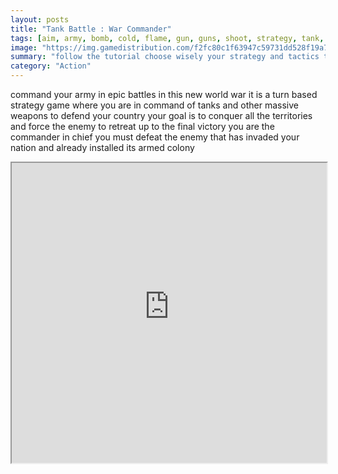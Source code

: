 ```yaml
---
layout: posts
title: "Tank Battle : War Commander"
tags: [aim, army, bomb, cold, flame, gun, guns, shoot, strategy, tank, tanks, usa, war, weapon, weapons, combat, cruise, aircraft, enemy, russia, turn, based, free, online, games, oyna, game, free, games, play, play, games]
image: "https://img.gamedistribution.com/f2fc80c1f63947c59731dd528f19a797.jpg"
summary: "follow the tutorial choose wisely your strategy and tactics to find the right balance between attack and defense every time you pick an attack or defense option it is increasing your level experience for this weapon this is how you are going to improve your troops and squadron in order to advance in the conflict zone  free online games oyna game free games play play games"
category: "Action"
---
```


command your army in epic battles in this new world war it is a turn based strategy game where you are in command of tanks and other massive weapons to defend your country your goal is to conquer all the territories and force the enemy to retreat up to the final victory you are the commander in chief you must defeat the enemy that has invaded your nation and already installed its armed colony

<iframe width="100%" height="480px;" src="https://html5.gamedistribution.com/f2fc80c1f63947c59731dd528f19a797/"></iframe>